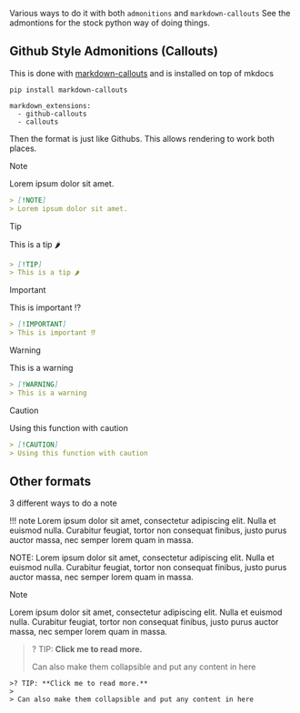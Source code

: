 
Various ways to do it with both `admonitions` and `markdown-callouts`
See the admontions for the stock python way of doing things. 

## Github Style Admonitions (Callouts)

This is done with [markdown-callouts](https://oprypin.github.io/markdown-callouts/) and is installed on top of mkdocs

```
pip install markdown-callouts
```

```
markdown_extensions:
  - github-callouts
  - callouts
```

Then the format is just like Githubs. This allows rendering to work both places. 

<div class="grid cards" markdown>

> [!NOTE]
> Lorem ipsum dolor sit amet.

```markdown
> [!NOTE]
> Lorem ipsum dolor sit amet.
```

> [!TIP]
> This is a tip 🌶

```markdown
> [!TIP]
> This is a tip 🌶
```

> [!IMPORTANT]
> This is important ⁉️

```markdown
> [!IMPORTANT]
> This is important ⁉️
```

> [!WARNING]
> This is a warning

```markdown
> [!WARNING]
> This is a warning

```

> [!CAUTION]
> Using this function with caution

```markdown
> [!CAUTION]
> Using this function with caution
```

</div>

## Other formats

3 different ways to do a note

!!! note
    Lorem ipsum dolor sit amet, consectetur adipiscing elit. Nulla et euismod
    nulla. Curabitur feugiat, tortor non consequat finibus, justo purus auctor
    massa, nec semper lorem quam in massa.

NOTE: Lorem ipsum dolor sit amet, consectetur adipiscing elit. Nulla et euismod
nulla. Curabitur feugiat, tortor non consequat finibus, justo purus auctor
massa, nec semper lorem quam in massa.

> [!NOTE]
> Lorem ipsum dolor sit amet, consectetur adipiscing elit. Nulla et euismod
> nulla. Curabitur feugiat, tortor non consequat finibus, justo purus auctor
> massa, nec semper lorem quam in massa.

>? TIP: **Click me to read more.**
>
> Can also make them collapsible and put any content in here
>
```
>? TIP: **Click me to read more.**
>
> Can also make them collapsible and put any content in here
```
